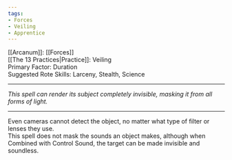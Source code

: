 ```yaml
---
tags:
- Forces
- Veiling
- Apprentice
---
```


[[Arcanum]]: [[Forces]]\
[[The 13 Practices|Practice]]: Veiling\
Primary Factor: Duration\
Suggested Rote Skills: Larceny, Stealth, Science

---

_This spell can render its subject completely invisible, masking it from all forms of light._

---

Even cameras cannot detect the object, no matter what type of filter or lenses they use.\
This spell does not mask the sounds an object makes, although when Combined with Control Sound, the target can be made invisible and soundless.